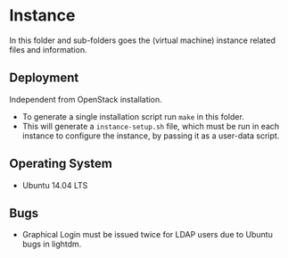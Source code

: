 # Instance

In this folder and sub-folders goes the (virtual machine) instance related files and information.

## Deployment

Independent from OpenStack installation.

- To generate a single installation script run `make` in this folder.
- This will generate a `instance-setup.sh` file, which must be run in each instance to configure the instance, by passing it as a user-data script.

## Operating System

- Ubuntu 14.04 LTS

## Bugs

- Graphical Login must be issued twice for LDAP users due to Ubuntu bugs in lightdm.

